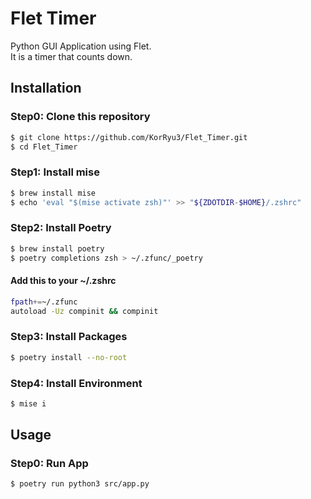 # Flet Timer
Python GUI Application using Flet.  
It is a timer that counts down.

## Installation
### Step0: Clone this repository
```bash
$ git clone https://github.com/KorRyu3/Flet_Timer.git
$ cd Flet_Timer
```

### Step1: Install mise
```bash
$ brew install mise
$ echo 'eval "$(mise activate zsh)"' >> "${ZDOTDIR-$HOME}/.zshrc"
```

### Step2: Install Poetry
```bash
$ brew install poetry
$ poetry completions zsh > ~/.zfunc/_poetry
```
#### Add this to your ~/.zshrc
```bash
fpath+=~/.zfunc
autoload -Uz compinit && compinit
```

### Step3: Install Packages
```bash
$ poetry install --no-root
```

### Step4: Install Environment
```bash
$ mise i
```


## Usage
### Step0: Run App
```bash
$ poetry run python3 src/app.py
```

